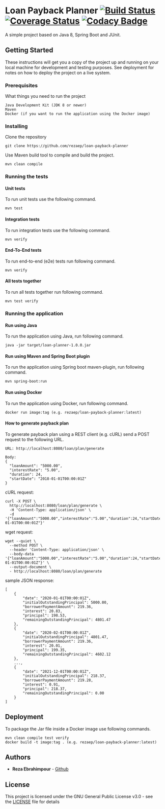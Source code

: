 # Loan Payback Planner  [![Build Status](https://travis-ci.org/rezaep/loan-payback-planner.svg?branch=master)](https://travis-ci.org/rezaep/loan-payback-planner) [![Coverage Status](https://coveralls.io/repos/github/rezaep/loan-payback-planner/badge.svg?branch=master)](https://coveralls.io/github/rezaep/loan-payback-planner?branch=master) [![Codacy Badge](https://api.codacy.com/project/badge/Grade/0bc7a31b45a649e2ae14f82d2fe7e1b0)](https://www.codacy.com/manual/rezaep/loan-payback-planner?utm_source=github.com&amp;utm_medium=referral&amp;utm_content=rezaep/loan-payback-planner&amp;utm_campaign=Badge_Grade)
A simple project based on Java 8, Spring Boot and JUnit.

## Getting Started

These instructions will get you a copy of the project up and running on your local machine for development and testing purposes. See deployment for notes on how to deploy the project on a live system.

### Prerequisites

What things you need to run the project 

```
Java Development Kit (JDK 8 or newer)
Maven
Docker (if you want to run the application using the Docker image)
```

### Installing

Clone the repository

```
git clone https://github.com/rezaep/loan-payback-planner
```

Use Maven build tool to compile and build the project.

```
mvn clean compile
```

### Running the tests

#### Unit tests

To run unit tests use the following command.

```
mvn test
```

#### Integration tests

To run integration tests use the following command.

```
mvn verify
```

#### End-To-End tests

To run end-to-end (e2e) tests run following command.

```
mvn verify
```

#### All tests together

To run all tests together run following command.
                          
```
mvn test verify
```

### Running the application

#### Run using Java

To run the application using Java, run following command.

```
java -jar target/loan-planner-1.0.0.jar
```

#### Run using Maven and Spring Boot plugin

To run the application using Spring boot maven-plugin, run following command.
                                                        
```
mvn spring-boot:run
```

#### Run using Docker

To run the application using Docker, run following command.
                                                        
```
docker run image:tag (e.g. rezaep/loan-payback-planner:latest)
```

#### How to generate payback plan

To generate payback plan using a REST client (e.g. cURL) send a POST request to the following URL.

```
URL: http://localhost:8080/loan/plan/generate

Body:
{
  "loanAmount": "5000.00",
  "interestRate": "5.00",
  "duration": 24,
  "startDate": "2018-01-01T00:00:01Z"
}
```

cURL request:

```
curl -X POST \
  http://localhost:8080/loan/plan/generate \
  -H 'Content-Type: application/json' \
  -d '{"loanAmount":"5000.00","interestRate":"5.00","duration":24,"startDate":"2020-01-01T00:00:01Z"}'
```

wget request:

```
wget --quiet \
  --method POST \
  --header 'Content-Type: application/json' \
  --body-data '{"loanAmount":"5000.00","interestRate":"5.00","duration":24,"startDate":"2020-01-01T00:00:01Z"}' \
  --output-document \
  - http://localhost:8080/loan/plan/generate
```

sample JSON response:

```
[
    {
        "date": "2020-01-01T00:00:01Z",
        "initialOutstandingPrincipal": 5000.00,
        "borrowerPaymentAmount": 219.36,
        "interest": 20.83,
        "principal": 198.53,
        "remainingOutstandingPrincipal": 4801.47
    },
    {
        "date": "2020-02-01T00:00:01Z",
        "initialOutstandingPrincipal": 4801.47,
        "borrowerPaymentAmount": 219.36,
        "interest": 20.01,
        "principal": 199.35,
        "remainingOutstandingPrincipal": 4602.12
    },
    ...,
    {
        "date": "2021-12-01T00:00:01Z",
        "initialOutstandingPrincipal": 218.37,
        "borrowerPaymentAmount": 219.28,
        "interest": 0.91,
        "principal": 218.37,
        "remainingOutstandingPrincipal": 0.00
    }
]
```

## Deployment

To package the Jar file inside a Docker image use following commands.

```
mvn clean compile test verify
docker build -t image:tag . (e.g. rezaep/loan-payback-planner:latest)
```

## Authors

* **Reza Ebrahimpour** - [Github](https://github.com/rezaep)

## License

This project is licensed under the GNU General Public License v3.0 - see the [LICENSE](LICENSE) file for details